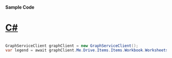 #### Sample Code
# [C#](#tab/Csharp)

```C#

GraphServiceClient graphClient = new GraphServiceClient();
var legend = await graphClient.Me.Drive.Items.Items.Workbook.Worksheets.Worksheets.Charts.Charts.Legend.Request().GetAsync();

```